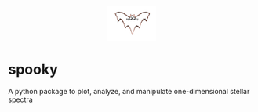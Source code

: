 <p align="center"><img src="docs/spooky_logo.png" alt="spooky logo" width="100"/></p>

# spooky
A python package to plot, analyze, and manipulate one-dimensional stellar spectra
